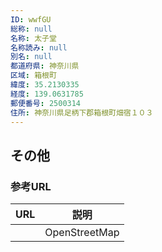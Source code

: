 ```yaml
---
ID: wwfGU
総称: null
名称: 太子堂
名称読み: null
別名: null
都道府県: 神奈川県
区域: 箱根町
緯度: 35.2130335
経度: 139.0631785
郵便番号: 2500314
住所: 神奈川県足柄下郡箱根町畑宿１０３
---
```


## その他

### 参考URL

| URL | 説明          |
| --- | ------------- |
|     | OpenStreetMap |

